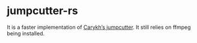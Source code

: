 # jumpcutter-rs

It is a faster implementation of [Carykh’s jumpcutter].
It still relies on ffmpeg being installed.

[Carykh’s jumpcutter]: https://github.com/carykh/jumpcutter
